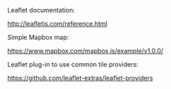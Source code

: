 Leaflet documentation:

http://leafletjs.com/reference.html

Simple Mapbox map:

https://www.mapbox.com/mapbox.js/example/v1.0.0/

Leaflet plug-in to use common tile providers:

https://github.com/leaflet-extras/leaflet-providers


